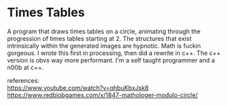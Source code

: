 # Times Tables  

A program that draws times tables on a circle, animating through the progression of times tables starting at 2. The structures that exist intrinsically within the generated images are hypnotic. Math is fuckin gorgeous. I wrote this first in processing, then did a rewrite in c++. The c++ version is obvs way more performant. I'm a self taught programmer and a n00b at c++.   

references:    
https://www.youtube.com/watch?v=qhbuKbxJsk8    
https://www.redblobgames.com/x/1847-mathologer-modulo-circle/   

